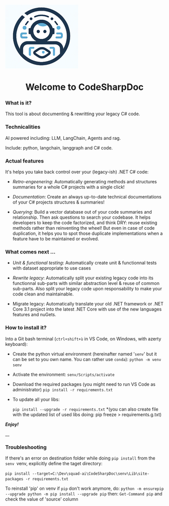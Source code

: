 <img src="./CodeSharpDoc-logo.png" title="" alt="logo" data-align="center">

<H1 style="text-align: center;">Welcome to CodeSharpDoc</H1>

### What is it?

This tool is about documenting & rewritting your legacy C# code.

### Technicalities

AI powered including: LLM, LangChain, Agents and rag.

Include: python, langchain, langgraph and C# code.

### Actual features

It's helps you take back control over your (legacy-ish) .NET C# code: 

- *Retro-engeenering*: Automatically generating methods and structures summaries for a whole C# projects with a single click!

- *Documentation*: Create an always up-to-date technical documentations of your C# projects structures & summaries!

- *Querying*: Build a vector database out of your code summaries and relationship. Then ask questions to search your codebase. It helps developers to keep the code factorized, and think DRY: reuse existing methods rather than reinventing the wheel! But even in case of code duplication, it helps you to spot those duplicate implementations when a feature have to be maintained or evolved.

### What comes next ...

- *Unit & functional testing*: Automatically create unit & functionnal tests with dataset appropriate to use cases 

- *Rewrite legacy*: Automatically split your existing legacy code into its functionnal sub-parts with similar abstraction level & reuse of common sub-parts. Also split your legacy code upon responsability to make your code clean and maintainable.  

- Migrate legacy: Automatically translate your old .NET framework or .NET Core 3.1 project into the latest .NET Core with use of the new languages features and nuGets.

<H3>How to install it?</H3>

Into a Git bash terminal (`ctrl+shift+ù` in VS Code, on Windows, with azerty keyboard):

- Create the python virtual environment (hereinafter named '`senv`' but it can be set to you own name. You can rather use `conda`):
  `python -m venv senv`

- Activate the environment:
  `senv/Scripts/activate`

- Download the required packages (you might need to run VS Code as administrator)
  `pip install -r requirements.txt`

- To update all your libs: 
  
  `pip install --upgrade -r requirements.txt`
  *(you can also create file with the updated list of used libs doing: pip freeze > requirements.g.txt)

***Enjoy!***

__

### Troubleshooting

If there's an error on destination folder while doing `pip install` from the `senv `venv, explicitly define the taget directory: 

`pip install --target=C:\Dev\squad-ai\CodeSharpDoc\senv\Lib\site-packages -r requirements.txt`

To reinstall 'pip' on venv if `pip` don't work anymore, do:
`python -m ensurepip --upgrade
python -m pip install --upgrade pip`
then: `Get-Command pip` and check the value of 'source' column